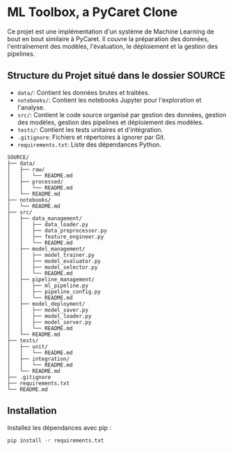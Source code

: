 # ML Toolbox, a PyCaret Clone

Ce projet est une implémentation d'un système de Machine Learning de bout en bout similaire à PyCaret. Il couvre la préparation des données, l'entraînement des modèles, l'évaluation, le déploiement et la gestion des pipelines.

## Structure du Projet situé dans le dossier SOURCE

- `data/`: Contient les données brutes et traitées.
- `notebooks/`: Contient les notebooks Jupyter pour l'exploration et l'analyse.
- `src/`: Contient le code source organisé par gestion des données, gestion des modèles, gestion des pipelines et déploiement des modèles.
- `tests/`: Contient les tests unitaires et d'intégration.
- `.gitignore`: Fichiers et répertoires à ignorer par Git.
- `requirements.txt`: Liste des dépendances Python.

```Unicode
SOURCE/
├── data/
│   ├── raw/
│   │   └── README.md
│   ├── processed/
│   │   └── README.md
│   └── README.md
├── notebooks/
│   └── README.md
├── src/
│   ├── data_management/
│   │   ├── data_loader.py
│   │   ├── data_preprocessor.py
│   │   ├── feature_engineer.py
│   │   └── README.md
│   ├── model_management/
│   │   ├── model_trainer.py
│   │   ├── model_evaluator.py
│   │   ├── model_selector.py
│   │   └── README.md
│   ├── pipeline_management/
│   │   ├── ml_pipeline.py
│   │   ├── pipeline_config.py
│   │   └── README.md
│   ├── model_deployment/
│   │   ├── model_saver.py
│   │   ├── model_loader.py
│   │   ├── model_server.py
│   │   └── README.md
│   └── README.md
├── tests/
│   ├── unit/
│   │   └── README.md
│   ├── integration/
│   │   └── README.md
│   └── README.md
├── .gitignore
├── requirements.txt
└── README.md
```

## Installation

Installez les dépendances avec pip :

```bash
pip install -r requirements.txt